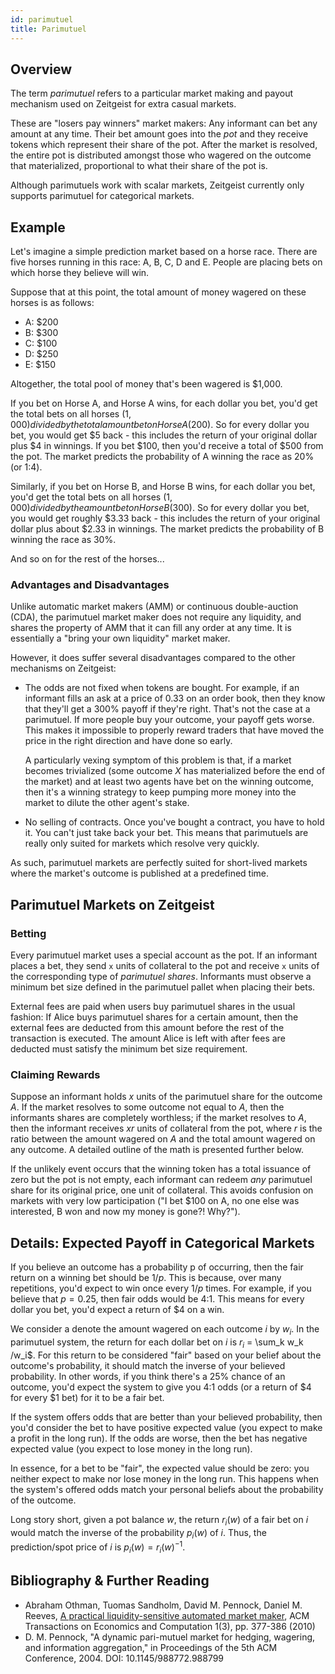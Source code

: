 ```yaml
---
id: parimutuel
title: Parimutuel
---
```


## Overview

The term _parimutuel_ refers to a particular market making and payout mechanism
used on Zeitgeist for extra casual markets.

These are "losers pay winners" market makers: Any informant can bet any amount
at any time. Their bet amount goes into the _pot_ and they receive tokens which
represent their share of the pot. After the market is resolved, the entire pot
is distributed amongst those who wagered on the outcome that materialized,
proportional to what their share of the pot is.

Although parimutuels work with scalar markets, Zeitgeist currently only supports
parimutuel for categorical markets.

## Example

Let's imagine a simple prediction market based on a horse race. There are five
horses running in this race: A, B, C, D and E. People are placing bets on which
horse they believe will win.

Suppose that at this point, the total amount of money wagered on these horses is
as follows:

- A: $200
- B: $300
- C: $100
- D: $250
- E: $150

Altogether, the total pool of money that's been wagered is $1,000.

If you bet on Horse A, and Horse A wins, for each dollar you bet, you'd get the
total bets on all horses ($1,000) divided by the total amount bet on Horse A
($200). So for every dollar you bet, you would get $5 back - this includes the
return of your original dollar plus $4 in winnings. If you bet $100, then you'd
receive a total of $500 from the pot. The market predicts the probability of A
winning the race as 20% (or 1:4).

Similarly, if you bet on Horse B, and Horse B wins, for each dollar you bet,
you'd get the total bets on all horses ($1,000) divided by the amount bet on
Horse B ($300). So for every dollar you bet, you would get roughly $3.33 back -
this includes the return of your original dollar plus about $2.33 in winnings.
The market predicts the probability of B winning the race as 30%.

And so on for the rest of the horses...

### Advantages and Disadvantages

Unlike automatic market makers (AMM) or continuous double-auction (CDA), the
parimutuel market maker does not require any liquidity, and shares the property
of AMM that it can fill any order at any time. It is essentially a "bring your
own liquidity" market maker.

However, it does suffer several disadvantages compared to the other mechanisms
on Zeitgeist:

- The odds are not fixed when tokens are bought. For example, if an informant
  fills an ask at a price of 0.33 on an order book, then they know that they'll
  get a 300% payoff if they're right. That's not the case at a parimutuel. If
  more people buy your outcome, your payoff gets worse. This makes it impossible
  to properly reward traders that have moved the price in the right direction
  and have done so early.

  A particularly vexing symptom of this problem is that, if a market becomes
  trivialized (some outcome $X$ has materialized before the end of the market)
  and at least two agents have bet on the winning outcome, then it's a winning
  strategy to keep pumping more money into the market to dilute the other
  agent's stake.

- No selling of contracts. Once you've bought a contract, you have to hold it.
  You can't just take back your bet. This means that parimutuels are really only
  suited for markets which resolve very quickly.

As such, parimutuel markets are perfectly suited for short-lived markets where
the market's outcome is published at a predefined time.

## Parimutuel Markets on Zeitgeist

### Betting

Every parimutuel market uses a special account as the pot. If an informant
places a bet, they send `x` units of collateral to the pot and receive `x` units
of the corresponding type of _parimutuel shares_. Informants must observe a
minimum bet size defined in the parimutuel pallet when placing their bets.

<!-- TODO External fees to be defined in the general section on Zeitgeist markets in a later PR. -->

External fees are paid when users buy parimutuel shares in the usual fashion: If
Alice buys parimutuel shares for a certain amount, then the external fees are
deducted from this amount before the rest of the transaction is executed. The
amount Alice is left with after fees are deducted must satisfy the minimum bet
size requirement.

### Claiming Rewards

Suppose an informant holds $x$ units of the parimutuel share for the outcome
$A$. If the market resolves to some outcome not equal to $A$, then the
informants shares are completely worthless; if the market resolves to $A$, then
the informant receives $xr$ units of collateral from the pot, where $r$ is the
ratio between the amount wagered on $A$ and the total amount wagered on any
outcome. A detailed outline of the math is presented further below.

If the unlikely event occurs that the winning token has a total issuance of zero
but the pot is not empty, each informant can redeem _any_ parimutuel share for
its original price, one unit of collateral. This avoids confusion on markets
with very low participation ("I bet $100 on A, no one else was interested, B won
and now my money is gone?! Why?").

## Details: Expected Payoff in Categorical Markets

If you believe an outcome has a probability p of occurring, then the fair return
on a winning bet should be $1/p$. This is because, over many repetitions, you'd
expect to win once every $1/p$ times. For example, if you believe that
$p = 0.25$, then fair odds would be 4:1. This means for every dollar you bet,
you'd expect a return of $4 on a win.

We consider a denote the amount wagered on each outcome $i$ by $w_i$. In the
parimutuel system, the return for each dollar bet on $i$ is $r_i$ = \sum_k w_k
/w_i$. For this return to be considered "fair" based on your belief about the
outcome's probability, it should match the inverse of your believed probability.
In other words, if you think there's a 25% chance of an outcome, you'd expect
the system to give you 4:1 odds (or a return of $4 for every $1 bet) for it to
be a fair bet.

If the system offers odds that are better than your believed probability, then
you'd consider the bet to have positive expected value (you expect to make a
profit in the long run). If the odds are worse, then the bet has negative
expected value (you expect to lose money in the long run).

In essence, for a bet to be "fair", the expected value should be zero: you
neither expect to make nor lose money in the long run. This happens when the
system's offered odds match your personal beliefs about the probability of the
outcome.

Long story short, given a pot balance $w$, the return $r_i(w)$ of a fair bet on
$i$ would match the inverse of the probability $p_i(w)$ of $i$. Thus, the
prediction/spot price of $i$ is $p_i(w) = r_i(w)^{-1}$.

## Bibliography & Further Reading

- Abraham Othman, Tuomas Sandholm, David M. Pennock, Daniel M. Reeves,
  [A practical liquidity-sensitive automated market maker](https://www.researchgate.net/publication/221445031_A_practical_liquidity-sensitive_automated_market_maker),
  ACM Transactions on Economics and Computation 1(3), pp. 377-386 (2010)
- D. M. Pennock, "A dynamic pari-mutuel market for hedging, wagering, and
  information aggregation," in Proceedings of the 5th ACM Conference, 2004. DOI:
  10.1145/988772.988799
